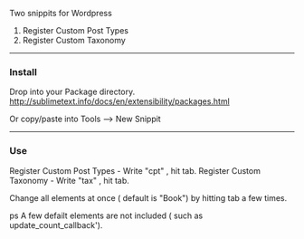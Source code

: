 
Two snippits for Wordpress

1. Register Custom Post Types
2. Register Custom Taxonomy

-------------------------------
### Install 

Drop into your Package directory. http://sublimetext.info/docs/en/extensibility/packages.html

Or copy/paste into Tools --> New Snippit

-------------------------------

### Use 

Register Custom Post Types - Write "cpt" , hit tab.
Register Custom Taxonomy  -  Write "tax" , hit tab.

Change all elements at once ( default is "Book") by hitting tab a few times.


ps A few defailt elements are not included ( such as update_count_callback').